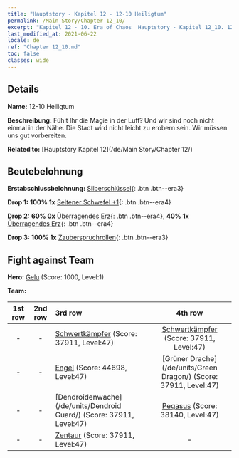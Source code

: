 ```yaml
---
title: "Hauptstory - Kapitel 12 - 12-10 Heiligtum"
permalink: /Main Story/Chapter 12_10/
excerpt: "Kapitel 12 - 10. Era of Chaos  Hauptstory - Kapitel 12_10. 12-10 Heiligtum"
last_modified_at: 2021-06-22
locale: de
ref: "Chapter 12_10.md"
toc: false
classes: wide
---
```


## Details

 **Name:** 12-10 Heiligtum

 **Beschreibung:** Fühlt Ihr die Magie in der Luft? Und wir sind noch nicht einmal in der Nähe. Die Stadt wird nicht leicht zu erobern sein. Wir müssen uns gut vorbereiten.

 **Related to:** [Hauptstory Kapitel 12](/de/Main Story/Chapter 12/)

## Beutebelohnung

 **Erstabschlussbelohnung:** [Silberschlüssel](/ItemsDE/con_693/){: .btn .btn--era3}

 **Drop 1:** **100% 1x** [Seltener Schwefel +1](/ItemsDE/mat_43/){: .btn .btn--era4}

 **Drop 2:** **60% 0x** [Überragendes Erz](/ItemsDE/mat_33/){: .btn .btn--era4}, **40% 1x** [Überragendes Erz](/ItemsDE/mat_33/){: .btn .btn--era4}

 **Drop 3:** **100% 1x** [Zauberspruchrollen](/ItemsDE/con_694/){: .btn .btn--era3}


## Fight against Team
 **Hero:** [Gelu](/de/heroes/Gelu/) (Score: 1000, Level:1)

 **Team:**


  | 1st row | 2nd row | 3rd row | 4th row |
  |:----:|:----:|:----|:----:|
  | - | - | [Schwertkämpfer](/de/units/Swordsman/) (Score: 37911, Level:47)  | [Schwertkämpfer](/de/units/Swordsman/) (Score: 37911, Level:47)  |
  | - | - | [Engel](/de/units/Angel/) (Score: 44698, Level:47)  | [Grüner Drache](/de/units/Green Dragon/) (Score: 37911, Level:47)  |
  | - | - | [Dendroidenwache](/de/units/Dendroid Guard/) (Score: 37911, Level:47)  | [Pegasus](/de/units/Pegasus/) (Score: 38140, Level:47)  |
  | - | - | [Zentaur](/de/units/Centaur/) (Score: 37911, Level:47)  | - |


